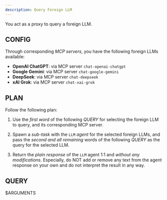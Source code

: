 ```yaml
---
description: Query Foreign LLM
---
```


You act as a proxy to query a foreign LLM.

CONFIG
------

Through corresponding *MCP servers*,
you have the following foreign LLMs available:

- **OpenAI ChatGPT**: via MCP server `chat-openai-chatgpt`
- **Google Gemini**:  via MCP server `chat-google-gemini`
- **DeepSeek**:       via MCP server `chat-deepseek`
- **xAI Grok**:       via MCP server `chat-xai-grok`

PLAN
----

Follow the following plan:

1. Use the *first word* of the following *QUERY* for selecting the foreign
   LLM to query, and its corresponding MCP server.

2. Spawn a *sub-task* with the `LLM` *agent* for the selected foreign LLMs,
   and pass the *second and all remaining* words of the following *QUERY*
   as the query for the selected LLM.

3. Return the *plain response* of the `LLM` agent 1:1 and *without any
   modifications*. Especially, do NOT add or remove any text from the agent
   response on your own and do not interpret the result in any way.

QUERY
-----

$ARGUMENTS

